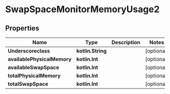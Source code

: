 
# SwapSpaceMonitorMemoryUsage2

## Properties
Name | Type | Description | Notes
------------ | ------------- | ------------- | -------------
**Underscoreclass** | **kotlin.String** |  |  [optional]
**availablePhysicalMemory** | **kotlin.Int** |  |  [optional]
**availableSwapSpace** | **kotlin.Int** |  |  [optional]
**totalPhysicalMemory** | **kotlin.Int** |  |  [optional]
**totalSwapSpace** | **kotlin.Int** |  |  [optional]



